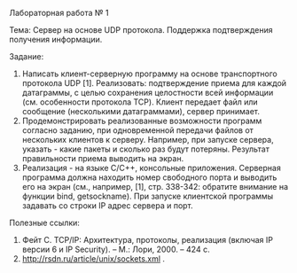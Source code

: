 Лабораторная работа № 1

Тема: Сервер на основе UDP протокола. Поддержка подтверждения
получения информации.

Задание:
1. Написать клиент-серверную программу на основе транспортного протокола UDP
[1]. Реализовать: подтверждение приема для каждой датаграммы, с целью
сохранения целостности всей информации (см. особенности протокола TCP).
Клиент передает файл или сообщение (несколькими датаграммами), сервер
принимает.
2. Продемонстрировать реализованные возможности программ согласно заданию, при
одновременной передачи файлов от нескольких клиентов к серверу. Например, при
запуске сервера, указать - какие пакеты и сколько раз будут потеряны. Результат
правильности приема выводить на экран.
3. Реализация - на языке C/C++, консольные приложения.
Серверная программа должна находить номер свободного порта и выводить его на
экран (см., например, [1], стр. 338-342: обратите внимание на функции bind,
getsockname). При запуске клиентской программы задавать со строки IP адрес сервера
и порт.

Полезные ссылки:
1. Фейт С. TCP/IP: Архитектура, протоколы, реализация (включая IP версии 6 и IP
Security). – М.: Лори, 2000. – 424 с.
2. http://rsdn.ru/article/unix/sockets.xml . 
